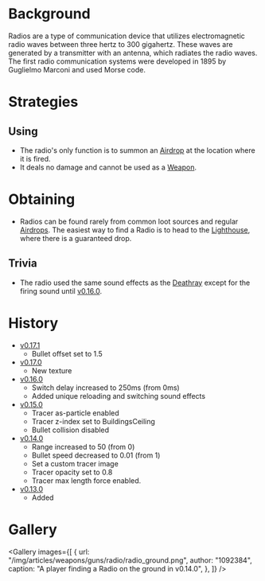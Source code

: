 # Background

Radios are a type of communication device that utilizes electromagnetic radio waves between three hertz to 300 gigahertz. These waves are generated by a transmitter with an antenna, which radiates the radio waves. The first radio communication systems were developed in 1895 by Guglielmo Marconi and used Morse code.

# Strategies

## Using

- The radio's only function is to summon an [Airdrop](/obstacles/airdrop_crate) at the location where it is fired.
- It deals no damage and cannot be used as a [Weapon](/weapons).

# Obtaining
- Radios can be found rarely from common loot sources and regular [Airdrops](/obstacles/airdrop_crate). The easiest way to find a Radio is to head to the [Lighthouse](/buildings/lighthouse), where there is a guaranteed drop.

## Trivia
- The radio used the same sound effects as the [Deathray](/weapons/guns/death_ray) except for the firing sound until [v0.16.0](https://github.com/HasangerGames/suroi/releases/tag/v0.16.0).

# History
- [v0.17.1](https://github.com/HasangerGames/suroi/releases/tag/v0.17.1)
  - Bullet offset set to 1.5
- [v0.17.0](https://github.com/HasangerGames/suroi/releases/tag/v0.17.0)
  - New texture
- [v0.16.0](https://github.com/HasangerGames/suroi/releases/tag/v0.16.0)
  - Switch delay increased to 250ms (from 0ms)
  - Added unique reloading and switching sound effects
- [v0.15.0](https://github.com/HasangerGames/suroi/releases/tag/v0.15.0)
  - Tracer as-particle enabled
  - Tracer z-index set to BuildingsCeiling
  - Bullet collision disabled
- [v0.14.0](https://github.com/HasangerGames/suroi/releases/tag/v0.14.0)
  - Range increased to 50 (from 0)
  - Bullet speed decreased to 0.01 (from 1)
  - Set a custom tracer image
  - Tracer opacity set to 0.8
  - Tracer max length force enabled.
- [v0.13.0](https://github.com/HasangerGames/suroi/releases/tag/v0.13.0)
  - Added

# Gallery

<Gallery
  images={[
    {
      url: "/img/articles/weapons/guns/radio/radio_ground.png",
      author: "1092384",
      caption: "A player finding a Radio on the ground in v0.14.0",
    },
  ]}
/>
